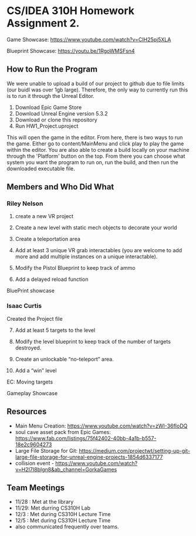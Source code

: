 # CS/IDEA 310H Homework Assignment 2.

Game Showcase: https://www.youtube.com/watch?v=CIH25pj5XLA

Blueprint Showcase: https://youtu.be/1RgoWMSFsn4

## How to Run the Program

We were unable to upload a build of our project to github due to file limits (our buidl was over 1gb large). Therefore, the only way to currently run this is to run it through the Unreal Editor.

1. Download Epic Game Store
2. Download Unreal Engine version 5.3.2
3. Download or clone this repository
4. Run HW1_Project.uproject

This will open the game in the editor. From here, there is two ways to run the game. Either go to content/MainMenu and click play to play the game within the editor. You are also able to create a build locally on your machine through the 'Platform' button on the top. From there you can choose what system you want the program to run on, run the build, and then run the downloaded executable file.

## Members and Who Did What

### Riley Nelson
1. create a new VR project

2. Create a new level with static mech objects to decorate your world

3. Create a teleportation area

4. Add at least 3 unique VR grab interactables (you are welcome to add more and add multiple instances on a unique interactable).

5. Modify the Pistol Blueprint to keep track of ammo

6.  Add a delayed reload function

BluePrint showcase


### Isaac Curtis
Created the Project file

7. Add at least 5 targets to the level

8. Modify the level blueprint to keep track of the number of targets destroyed.

9. Create an unlockable “no-teleport” area.

10. Add a “win” level 

EC: Moving targets

Gameplay Showcase

## Resources

* Main Menu Creation: https://www.youtube.com/watch?v=zWI-36fIoDQ 
* soul cave asset pack from Epic Games: https://www.fab.com/listings/75f42402-40bb-4a1b-b557-18e2c9604273
* Large File Storage for Git: https://medium.com/projectwt/setting-up-git-large-file-storage-for-unreal-engine-projects-1854d6337177
* collision event - https://www.youtube.com/watch?v=H2I7I8blgn8&ab_channel=GorkaGames

## Team Meetings

* 11/28 : Met at the library
* 11/29: Met durring CS310H Lab
* 12/3 : Met during CS310H Lecture Time
* 12/5 : Met during CS310H Lecture Time
* also communicated frequently over teams. 

